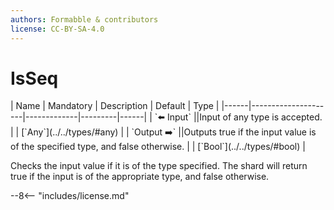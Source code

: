 ```yaml
---
authors: Formabble & contributors
license: CC-BY-SA-4.0
---
```



# IsSeq

<div class="sh-parameters" markdown="1">
| Name | Mandatory | Description | Default | Type |
|------|---------------------|-------------|---------|------|
| `⬅️ Input` ||Input of any type is accepted. | | [`Any`](../../types/#any) |
| `Output ➡️` ||Outputs true if the input value is of the specified type, and false otherwise. | | [`Bool`](../../types/#bool) |

</div>

Checks the input value if it is of the type specified. The shard will return true if the input is of the appropriate type, and false otherwise.

--8<-- "includes/license.md"

